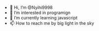 - 👋 Hi, I’m @Nyihi9998
- 👀 I’m interested in programign
- 🌱 I’m currently learning javascript
- 📫 How to reach me by big light in the sky

<!---
Nyihi9998/Nyihi9998 is a ✨ special ✨ repository because its `README.md` (this file) appears on your GitHub profile.
You can click the Preview link to take a look at your changes.
--->
